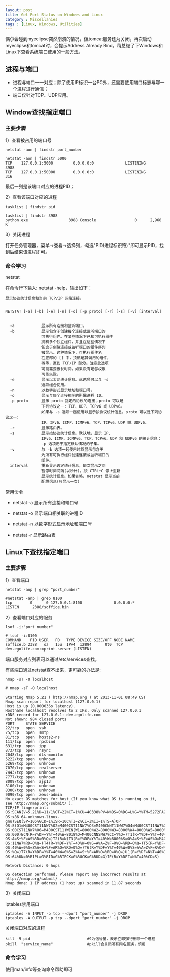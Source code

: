 ```yaml
---
layout: post
title: Get Port Status on Windows and Linux
category : Miscellanies
tags : [Linux, Windows, Utilities]
---
```


偶尔会碰到myeclipse突然崩溃的情况，但tomcat服务还为关闭，再次启动myeclipse和tomcat时，会提示Address Already Bind。稍总结了下Windows和Linux下查看系统端口使用的一般方法。

## 进程与端口 

* 进程与端口一一对应；除了使用IP标识一台PC外，还需要使用端口标志与哪一个进程进行通信；
* 端口仅针对TCP、UDP应用。

## Window查找指定端口
    
### 主要步骤
    
1）查看被占用的端口号

    netstat -aon | findstr port_number
    
    netstat -aon | findstr 5000
    TCP    127.0.0.1:5000         0.0.0.0:0              LISTENING       3988
    TCP    127.0.0.1:50000        0.0.0.0:0              LISTENING       316

最后一列是该端口对应的进程PID；
             
2）查看该端口对应的进程

    tasklist | findstr pid
                    
    tasklist | findstr 3988
    python.exe                  3988 Console                 0      2,968 K
            
3）关闭进程

打开任务管理器，菜单->查看->选择列，勾选"PID(进程标识符)"即可显示PID，找到后结束该进程即可。
            
### 命令学习

netstat    
          
在命令行下输入: netstat -help，输出如下：

    显示协议统计信息和当前 TCP/IP 网络连接。


    NETSTAT [-a] [-b] [-e] [-n] [-o] [-p proto] [-r] [-s] [-v] [interval]


      -a            显示所有连接和监听端口。
      -b            显示包含于创建每个连接或监听端口的
                    可执行组件。在某些情况下已知可执行组件
                    拥有多个独立组件，并且在这些情况下
                    包含于创建连接或监听端口的组件序列
                    被显示。这种情况下，可执行组件名
                    在底部的 [] 中，顶部是其调用的组件，
                    等等，直到 TCP/IP 部分。注意此选项
                    可能需要很长时间，如果没有足够权限
                    可能失败。
      -e            显示以太网统计信息。此选项可以与 -s
                    选项组合使用。
      -n            以数字形式显示地址和端口号。
      -o            显示与每个连接相关的所属进程 ID。
      -p proto      显示 proto 指定的协议的连接；proto 可以是
                    下列协议之一: TCP、UDP、TCPv6 或 UDPv6。
                    如果与 -s 选项一起使用以显示按协议统计信息，proto 可以是下列协议之一:
                    IP、IPv6、ICMP、ICMPv6、TCP、TCPv6、UDP 或 UDPv6。
      -r            显示路由表。
      -s            显示按协议统计信息。默认地，显示 IP、
                    IPv6、ICMP、ICMPv6、TCP、TCPv6、UDP 和 UDPv6 的统计信息；
                    -p 选项用于指定默认情况的子集。
      -v            与 -b 选项一起使用时将显示包含于
                    为所有可执行组件创建连接或监听端口的
                    组件。
      interval      重新显示选定统计信息，每次显示之间
                    暂停时间间隔(以秒计)。按 CTRL+C 停止重新
                    显示统计信息。如果省略，netstat 显示当前
                    配置信息(只显示一次)

常用命令

* netstat -a 显示所有连接和端口号

* netstat -o  显示端口相关联的进程ID

* netstat -n 以数字形式显示地址和端口号

* netstat -r 显示路由表


## Linux下查找指定端口

### 主要步骤

1）查看端口
    
    netstat -anp | grep "port_number"
    
    #netstat -anp | grep 8100
    tcp        0      0 127.0.0.1:8100              0.0.0.0:*                   LISTEN      2388/soffice.bin 
    
2）查看端口对应的服务
    
    lsof -i:"port_number"
    
    # lsof -i:8100
    COMMAND    PID USER   FD   TYPE DEVICE SIZE/OFF NODE NAME
    soffice.b 2388   oa   15u  IPv4  12894      0t0  TCP dev.egolife.com:xprint-server (LISTEN)
    
端口服务对应列表可以通过/etc/services查找。


有些端口通过netstat查不出来，更可靠的办法是:  
    
    nmap -sT -O localhost
    
    # nmap -sT -O localhost

    Starting Nmap 5.21 ( http://nmap.org ) at 2013-11-01 08:49 CST
    Nmap scan report for localhost (127.0.0.1)
    Host is up (0.000036s latency).
    Hostname localhost resolves to 2 IPs. Only scanned 127.0.0.1
    rDNS record for 127.0.0.1: dev.egolife.com
    Not shown: 984 closed ports
    PORT     STATE SERVICE
    22/tcp   open  ssh
    25/tcp   open  smtp
    81/tcp   open  hosts2-ns
    111/tcp  open  rpcbind
    631/tcp  open  ipp
    873/tcp  open  rsync
    2048/tcp open  dls-monitor
    5222/tcp open  unknown
    5269/tcp open  unknown
    7070/tcp open  realserver
    7443/tcp open  unknown
    7777/tcp open  unknown
    8009/tcp open  ajp13
    8100/tcp open  unknown
    8300/tcp open  unknown
    9090/tcp open  zeus-admin
    No exact OS matches for host (If you know what OS is running on it, see http://nmap.org/submit/ ).
    TCP/IP fingerprint:
    OS:SCAN(V=5.21%D=11/1%OT=22%CT=1%CU=40338%PV=N%DS=0%DC=L%G=Y%TM=5272FA92%P=
    OS:x86_64-unknown-linux-gnu)SEQ(SP=105%GCD=1%ISR=10C%TI=Z%CI=Z%II=I%TS=A)OP
    OS:S(O1=M400CST11NW7%O2=M400CST11NW7%O3=M400CNNT11NW7%O4=M400CST11NW7%O5=M4
    OS:00CST11NW7%O6=M400CST11)WIN(W1=8000%W2=8000%W3=8000%W4=8000%W5=8000%W6=8
    OS:000)ECN(R=Y%DF=Y%T=40%W=8018%O=M400CNNSNW7%CC=Y%Q=)T1(R=Y%DF=Y%T=40%S=O%
    OS:A=S+%F=AS%RD=0%Q=)T2(R=N)T3(R=Y%DF=Y%T=40%W=8000%S=O%A=S+%F=AS%O=M400CST
    OS:11NW7%RD=0%Q=)T4(R=Y%DF=Y%T=40%W=0%S=A%A=Z%F=R%O=%RD=0%Q=)T5(R=Y%DF=Y%T=
    OS:40%W=0%S=Z%A=S+%F=AR%O=%RD=0%Q=)T6(R=Y%DF=Y%T=40%W=0%S=A%A=Z%F=R%O=%RD=0
    OS:%Q=)T7(R=Y%DF=Y%T=40%W=0%S=Z%A=S+%F=AR%O=%RD=0%Q=)U1(R=Y%DF=N%T=40%IPL=1
    OS:64%UN=0%RIPL=G%RID=G%RIPCK=G%RUCK=G%RUD=G)IE(R=Y%DFI=N%T=40%CD=S)

    Network Distance: 0 hops

    OS detection performed. Please report any incorrect results at http://nmap.org/submit/ .
    Nmap done: 1 IP address (1 host up) scanned in 11.87 seconds
    
3）关闭端口

iptables禁用端口

    iptables -A INPUT -p tcp --dport "port_number" -j DROP
    iptables -A OUTPUT -p tcp --dport "port_number" -j DROP 

关闭端口对应的进程

    kill -9 pid                         #9为信号量，表示立即强行删除一个进程
    pkill  "service_name"               #pkill会关闭所有同名服务，慎用

### 命令学习

使用man/info等查询命令帮助即可
